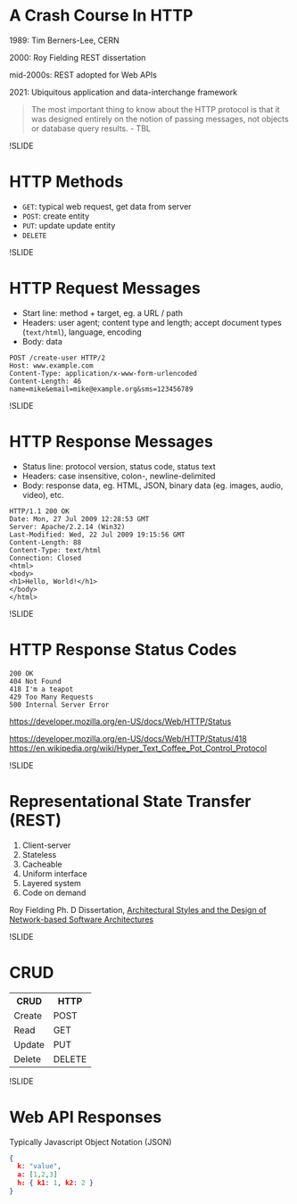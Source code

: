 # A Crash Course In HTTP

1989: Tim Berners-Lee, CERN 

2000: Roy Fielding REST dissertation

mid-2000s: REST adopted for Web APIs

2021: Ubiquitous application and data-interchange framework

> The most important thing to know about the HTTP protocol is that it was designed entirely on the notion of passing messages, not objects or database query results. - TBL

!SLIDE

# HTTP Methods

- `GET`: typical web request, get data from server
- `POST`: create entity
- `PUT`: update update entity
- `DELETE`

!SLIDE

# HTTP Request Messages

- Start line: method + target, eg. a URL / path
- Headers: user agent; content type and length; accept document types (`text/html`), language, encoding
- Body: data

```
POST /create-user HTTP/2
Host: www.example.com
Content-Type: application/x-www-form-urlencoded
Content-Length: 46
name=mike&email=mike@example.org&sms=123456789
```

!SLIDE

# HTTP Response Messages

- Status line: protocol version, status code, status text
- Headers: case insensitive, colon-, newline-delimited
- Body: response data, eg. HTML, JSON, binary data (eg. images, audio, video), etc.

```
HTTP/1.1 200 OK
Date: Mon, 27 Jul 2009 12:28:53 GMT
Server: Apache/2.2.14 (Win32)
Last-Modified: Wed, 22 Jul 2009 19:15:56 GMT
Content-Length: 88
Content-Type: text/html
Connection: Closed
<html>
<body>
<h1>Hello, World!</h1>
</body>
</html>
```

!SLIDE

# HTTP Response Status Codes

```plaintext
200 OK
404 Not Found
418 I'm a teapot
429 Too Many Requests
500 Internal Server Error
```

https://developer.mozilla.org/en-US/docs/Web/HTTP/Status

https://developer.mozilla.org/en-US/docs/Web/HTTP/Status/418
https://en.wikipedia.org/wiki/Hyper_Text_Coffee_Pot_Control_Protocol

!SLIDE

# Representational State Transfer (REST)

1. Client-server
2. Stateless
3. Cacheable
4. Uniform interface
5. Layered system
6. Code on demand

Roy Fielding Ph. D Dissertation, [Architectural Styles and the Design of Network-based Software Architectures](https://www.ics.uci.edu/~fielding/pubs/dissertation/top.htm)

!SLIDE

# CRUD

<table>
<tr><th>
CRUD
</th>
<th>
HTTP
</th></tr>

<tr><td>
Create
</td><td>
POST
</td></tr>

<tr><td>
Read
</td><td>
GET
</td></tr>

<tr><td>
Update
</td><td>
PUT
</td></tr>

<tr><td>
Delete
</td><td>
DELETE
</td></tr>

</table>

!SLIDE

# Web API Responses

Typically Javascript Object Notation (JSON)

```json
{
  k: "value",
  a: [1,2,3]
  h: { k1: 1, k2: 2 }
}
```
